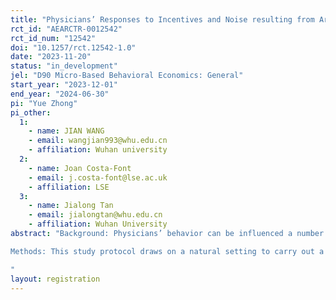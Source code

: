 ```yaml
---
title: "Physicians’ Responses to Incentives and Noise resulting from Artificial Intelligence: A medically framed real effort experiment"
rct_id: "AEARCTR-0012542"
rct_id_num: "12542"
doi: "10.1257/rct.12542-1.0"
date: "2023-11-20"
status: "in_development"
jel: "D90 Micro-Based Behavioral Economics: General"
start_year: "2023-12-01"
end_year: "2024-06-30"
pi: "Yue Zhong"
pi_other:
  1:
    - name: JIAN WANG
    - email: wangjian993@whu.edu.cn
    - affiliation: Wuhan university
  2:
    - name: Joan Costa-Font
    - email: j.costa-font@lse.ac.uk
    - affiliation: LSE
  3:
    - name: Jialong Tan
    - email: jialongtan@whu.edu.cn
    - affiliation: Wuhan University
abstract: "Background: Physicians’ behavior can be influenced a number of potential incentives as well as noise. The purpose of the research is to investigate the effects of both financial and non-financial incentives on physicians’ prosocial behavior with the advice of AI in health care settings.
Methods: This study protocol draws on a natural setting to carry out a real effort experiment design of data filling, simulating the process of physicians’ diagnosis and treatment with AI under different incentives. The main task of the subjects is to fill data of abnormal results from paper test report into an input system developed by the software O-Tree in different settings of incentives. We plan to test whether physicians respond differently to financial incentives of different payment systems compared to, or along with the non-financial incentives of quality ranking. Furthermore, our AI-based payment scheme design explores the effects of noise, namely an imperfect AI advise on physician decision making. The main outcome will be the performance of the subjects, including the quantity and quality of data filling, and the subject’s decision making will reflect their tradeoff between the extrinsic and intrinsic motivations.
"
layout: registration
---
```


